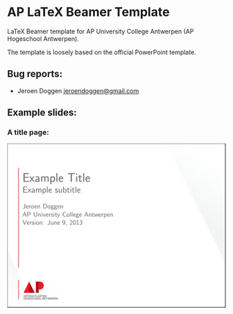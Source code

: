 AP LaTeX Beamer Template
========================
LaTeX Beamer template for AP University College Antwerpen (AP Hogeschool Antwerpen).

The template is loosely based on the official PowerPoint template.

Bug reports:
------------
 * Jeroen Doggen <jeroendoggen@gmail.com>

Example slides:
---------------

### A title page:

![A title page](screenshots/slide1.png?raw=true)


